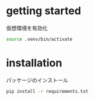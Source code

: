 # getting started

仮想環境を有効化
```bash
source .venv/bin/activate
```

# installation

パッケージのインストール
```bash
pip install -r requirements.txt
```